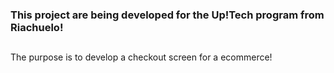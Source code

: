 ### This project are being developed for the Up!Tech program from Riachuelo!

##
The purpose is to develop a checkout screen for a ecommerce!